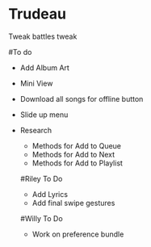 # Trudeau
Tweak battles tweak

#To do
- Add Album Art
- Mini View
- Download all songs for offline button
- Slide up menu
- Research
  - Methods for Add to Queue
  - Methods for Add to Next
  - Methods for Add to Playlist

  #Riley To Do
  - Add Lyrics
  - Add final swipe gestures


  #Willy To Do
  - Work on preference bundle
